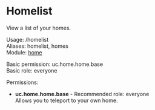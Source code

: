 Homelist
====
View a list of your homes.

Usage: /homelist<br>
Aliases: homelist, homes<br>
Module: [home](../modules/home.md)<br>

Basic permission: uc.home.home.base<br>
Basic role: everyone<br>

Permissions: <br>
* **uc.home.home.base** - Recommended role: everyone<br>Allows you to teleport to your own home.
